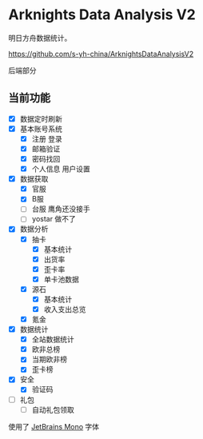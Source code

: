 # Arknights Data Analysis V2

明日方舟数据统计。

https://github.com/s-yh-china/ArknightsDataAnalysisV2

后端部分

## 当前功能

- [x] 数据定时刷新
- [x] 基本账号系统
    - [x] 注册 登录
    - [x] 邮箱验证
    - [x] 密码找回
    - [x] 个人信息 用户设置
- [x] 数据获取
    - [x] 官服
    - [x] B服
    - [ ] 台服 鹰角还没接手
    - [ ] yostar 做不了
- [x] 数据分析
    - [x] 抽卡
        - [x] 基本统计
        - [x] 出货率
        - [x] 歪卡率
        - [x] 单卡池数据
    - [x] 源石
        - [x] 基本统计
        - [x] 收入支出总览
    - [x] 氪金
- [x] 数据统计
    - [x] 全站数据统计
    - [x] 欧非总榜
    - [x] 当期欧非榜
    - [x] 歪卡榜
- [x] 安全
    - [x] 验证码
- [ ] 礼包
    - [ ] 自动礼包领取

使用了 [JetBrains Mono](https://github.com/JetBrains/JetBrainsMono) 字体